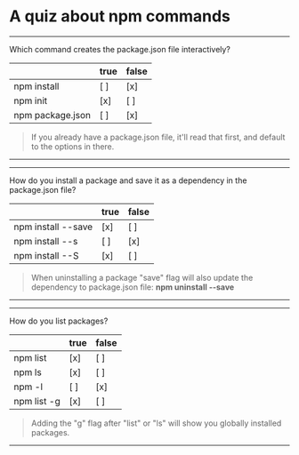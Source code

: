 # A quiz about npm commands

---

Which command creates the package.json file interactively?

|                  | true   | false  |
| ---------------- | ------ | ------ |
| npm install      |  [ ]   |  [x]   |
| npm init         |  [x]   |  [ ]   |
| npm package.json |  [ ]   |  [x]   |

> If you already have a package.json file, it'll read that first, and default to the options in there.

---

---

How do you install a package and save it as a dependency in the package.json file?

|                                      | true   | false  |
| ------------------------------------ | ------ | ------ |
| npm install <package name> --save    |  [x]   |  [ ]   |
| npm install <package name> --s       |  [ ]   |  [x]   |
| npm install <package name> --S       |  [x]   |  [ ]   |

> When uninstalling a package "save" flag will also update the dependency to package.json file: **npm uninstall <package name> --save**

---

---

How do you list packages?

|                  | true   | false  |
| ---------------- | ------ | ------ |
| npm list         |  [x]   |  [ ]   |
| npm ls           |  [x]   |  [ ]   |
| npm -l           |  [ ]   |  [x]   |
| npm list -g      |  [x]   |  [ ]   |

> Adding the "g" flag after "list" or "ls" will show you globally installed packages.

---
